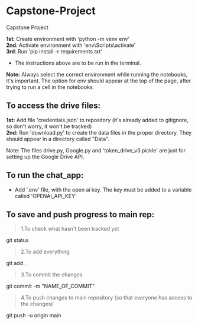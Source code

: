 # Capstone-Project
Capstone Project  

**1st**: Create environment with 'python -m venv env' <br>
**2nd**: Activate environment with 'env\Scripts\activate' <br>
**3rd**: Run 'pip install -r requirements.txt' <br>
- The instructions above are to be run in the terminal. <br>

**Note:** Always select the correct environment while running the notebooks, it's important. The option for env should appear at the top of the page, after trying to run a cell in the notebooks.

## **To access the drive files:**
**1st:** Add file 'credentials.json' to repository (it's already added to gitignore, so don't worry, it won't be tracked) <br>
**2nd:** Run 'download.py' to create the data files in the proper directory. They should appear in a directory called "Data".

Note: The files drive.py, Google.py and 'token_drive_v3.pickle' are just for setting up the Google Drive API.

## **To run the chat_app:**
- Add '.env' file, with the open ai key. The key must be added to a variable called 'OPENAI_API_KEY'

## **To save and push progress to main rep:**
>1.To check what hasn't been tracked yet

git status 

>2.To add everything 

git add .       

>3.To commit the changes 

git commit -m "NAME_OF_COMMIT"    

>4.To push changes to main repository (so that everyone has access to the changes)´

git push -u origin main      